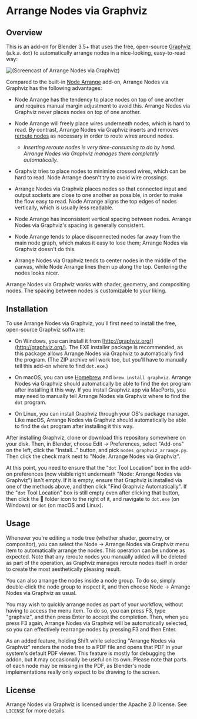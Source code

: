 # Arrange Nodes via Graphviz

## Overview

This is an add-on for Blender 3.5+ that uses the free, open-source [Graphviz](http://graphviz.org/) (a.k.a. `dot`) to automatically arrange nodes in a nice-looking, easy-to-read way:

![(Screencast of Arrange Nodes via Graphviz)](https://github.com/tachimarten/nodes-graphviz-arrange/raw/main/GraphvizScreencast.gif)

Compared to the built-in [Node Arrange] add-on, Arrange Nodes via Graphviz has the following advantages:

* Node Arrange has the tendency to place nodes on top of one another and requires manual margin adjustment to avoid this. Arrange Nodes via Graphviz never places nodes on top of one another.

* Node Arrange will freely place wires underneath nodes, which is hard to read. By contrast, Arrange Nodes via Graphviz inserts and removes [reroute nodes] as necessary in order to route wires around nodes.

  - *Inserting reroute nodes is very time-consuming to do by hand. Arrange Nodes via Graphviz manages them completely automatically.*

* Graphviz tries to place nodes to minimize crossed wires, which can be hard to read. Node Arrange doesn't try to avoid wire crossings.

* Arrange Nodes via Graphviz places nodes so that connected input and output sockets are close to one another as possible, in order to make the flow easy to read. Node Arrange aligns the top edges of nodes vertically, which is usually less readable.

* Node Arrange has inconsistent vertical spacing between nodes. Arrange Nodes via Graphviz's spacing is generally consistent.

* Node Arrange tends to place disconnected nodes far away from the main node graph, which makes it easy to lose them; Arrange Nodes via Graphviz doesn't do this.

* Arrange Nodes via Graphviz tends to center nodes in the middle of the canvas, while Node Arrange lines them up along the top. Centering the nodes looks nicer.

Arrange Nodes via Graphviz works with shader, geometry, and compositing nodes. The spacing between nodes is customizable to your liking.

## Installation

To use Arrange Nodes via Graphviz, you'll first need to install the free, open-source Graphviz software:

* On Windows, you can install it from [http://graphviz.org/](http://graphviz.org/). The EXE installer package is recommended, as this package allows Arrange Nodes via Graphviz to automatically find the program. (The ZIP archive will work too, but you'll have to manually tell this add-on where to find `dot.exe`.)

* On macOS, you can use [Homebrew](https://brew.sh/) and `brew install graphviz`. Arrange Nodes via Graphviz should automatically be able to find the `dot` program after installing it this way. If you install Graphviz.app via MacPorts, you may need to manually tell Arrange Nodes via Graphviz where to find the `dot` program.

* On Linux, you can install Graphviz through your OS's package manager. Like macOS, Arrange Nodes via Graphviz should automatically be able to find the `dot` program after installing it this way.

After installing Graphviz, clone or download this repository somewhere on your disk. Then, in Blender, choose Edit → Preferences, select "Add-ons" on the left, click the "Install…" button, and pick `nodes_graphviz_arrange.py`. Then click the check mark next to "Node: Arrange Nodes via Graphviz".

At this point, you need to ensure that the "`dot` Tool Location" box in the add-on preferences (now visible right underneath "Node: Arrange Nodes via Graphviz") isn't empty. If it is empty, ensure that Graphviz is installed via one of the methods above, and then click "Find Graphviz Automatically". If the "`dot` Tool Location" box is still empty even after clicking that button, then click the 📁 folder icon to the right of it, and navigate to `dot.exe` (on Windows) or `dot` (on macOS and Linux).

## Usage

Whenever you're editing a node tree (whether shader, geometry, or compositor), you can select the Node → Arrange Nodes via Graphviz menu item to automatically arrange the nodes. This operation can be undone as expected. Note that any reroute nodes you manually added will be deleted as part of the operation, as Graphviz manages reroute nodes itself in order to create the most aesthetically pleasing result.

You can also arrange the nodes inside a node group. To do so, simply double-click the node group to inspect it, and then choose Node → Arrange Nodes via Graphviz as usual.

You may wish to quickly arrange nodes as part of your workflow, without having to access the menu item. To do so, you can press F3, type "graphviz", and then press Enter to accept the completion. Then, when you press F3 again, Arrange Nodes via Graphviz will be automatically selected, so you can effectively rearrange nodes by pressing F3 and then Enter.

As an added feature, holding Shift while selecting "Arrange Nodes via Graphviz" renders the node tree to a PDF file and opens that PDF in your system's default PDF viewer. This feature is mostly for debugging the addon, but it may occasionally be useful on its own. Please note that parts of each node may be missing in the PDF, as Blender's node implementations really only expect to be drawing to the screen.

## License

Arrange Nodes via Graphviz is licensed under the Apache 2.0 license. See `LICENSE` for more details.

[Node Arrange]: https://docs.blender.org/manual/en/latest/addons/node/node_arrange.html

[reroute nodes]: https://docs.blender.org/manual/en/latest/interface/controls/nodes/reroute.html
